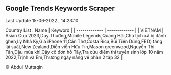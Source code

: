 

## Google Trends Keywords Scraper 
 
Last Update 15-06-2022 , 14:23:10

Country List :
 Name  | Keyword |
| ------------- | ------------- |
| VIETNAM | Asian Cup 2023,Duy Thường,Mobile Legends,Quang Hải,Chủ tịch xã bị đánh ghen,Lý Nhã Kỳ,Giá iPhone 11,Cần Thơ,Costa Rica,Bùi Tiến Dũng,FED) tăng lãi suất,New Zealand,Diễn viễn Hữu Tín,Mason greenwood,Nguyễn Thị Tân,Đậu mùa khỉ,Cây cô đơn hồ Tây,Tra cứu điểm thi tuyển sinh lớp 10 năm 2022,Trịnh và Em,Thương ngày nắng về phần 2 tập 32 |



© Abdul Muttaqin 

